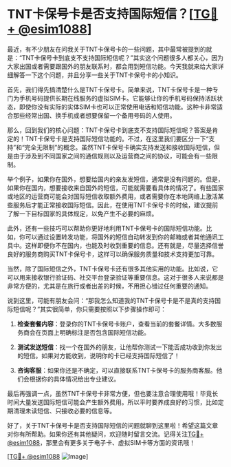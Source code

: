 # TNT卡保号卡是否支持国际短信？[[TG💪+ @esim1088](https://t.me/s/esim1088)]

最近，有不少朋友在问我关于TNT卡保号卡的一些问题，其中最常被提到的就是：“TNT卡保号卡到底支不支持国际短信呢？”其实这个问题很多人都关心，因为大家出国或者需要跟国外的朋友联系时，都会用到短信功能。今天我就来给大家详细解答一下这个问题，并且分享一些关于TNT卡保号卡的小知识。

首先，我们得先搞清楚什么是TNT卡保号卡。简单来说，TNT卡保号卡是一种专门为手机号码提供长期在线服务的虚拟SIM卡。它能够让你的手机号码保持活跃状态，即使你没有实际的实体SIM卡也可以正常使用电话和短信功能。这种卡非常适合那些经常出国、换手机或者想要保留一个备用号码的人使用。

那么，回到我们的核心问题：TNT卡保号卡到底支不支持国际短信呢？答案是肯定的！TNT卡保号卡是支持国际短信功能的。不过，在这里我们要区分一下“支持”和“完全无限制”的概念。虽然TNT卡保号卡确实支持发送和接收国际短信，但是由于涉及到不同国家之间的通信规则以及运营商之间的协议，可能会有一些限制。

举个例子，如果你在国外，想要给国内的亲友发短信，通常是没有问题的。但是，如果你在国内，想要接收来自国外的短信，可能就需要看具体的情况了。有些国家或地区的运营商可能会对国际短信收取额外费用，或者需要你在本地网络上激活某些服务后才能正常接收国际短信。因此，在使用TNT卡保号卡的时候，建议提前了解一下目标国家的具体规定，以免产生不必要的麻烦。

此外，还有一些技巧可以帮助你更好地利用TNT卡保号卡的国际短信功能。比如，你可以通过设置转发功能，将国外的短信自动转发到你的邮箱或者其他通讯工具中。这样即便你不在国内，也能及时收到重要的信息。还有就是，尽量选择信誉良好的服务商购买TNT卡保号卡，这样可以确保服务质量和技术支持更加可靠。

当然，除了国际短信之外，TNT卡保号卡还有很多其他实用的功能。比如说，它可以用来接收银行验证码、社交平台登录验证等重要信息。这对于很多人来说都是非常方便的，尤其是在旅行或者出差的时候，不用担心错过任何重要的通知。

说到这里，可能有朋友会问：“那我怎么知道我的TNT卡保号卡是不是真的支持国际短信呢？”其实很简单，你只需要按照以下步骤操作即可：

1. **检查套餐内容**：登录你的TNT卡保号卡账户，查看当前的套餐详情。大多数服务商会在页面上明确标注是否包含国际短信功能。
   
2. **测试发送短信**：找一个在国外的朋友，让他帮你测试一下能否成功收到你发出的短信。如果对方能收到，说明你的卡已经支持国际短信了！

3. **咨询客服**：如果你还是不确定，可以直接联系TNT卡保号卡的服务商客服。他们会根据你的具体情况给出专业建议。

最后再强调一点，虽然TNT卡保号卡非常方便，但也要注意合理使用哦！毕竟长时间大量发送国际短信可能会产生额外费用。所以平时要养成良好的习惯，比如定期清理未读短信、只接收必要的信息等。

好了，关于TNT卡保号卡是否支持国际短信的问题就聊到这里啦！希望这篇文章对你有所帮助。如果你还有其他疑问，欢迎随时留言交流。记得关注[TG💪+ @esim1088](https://t.me/s/esim1088)，那里会有更多关于电子卡、虚拟SIM卡等方面的资讯哦！

[[TG💪+ @esim1088](https://t.me/s/esim1088) ![Image](https://i.postimg.cc/4NQfJmqS/Snipaste-2025-05-13-00-14-12.png)]